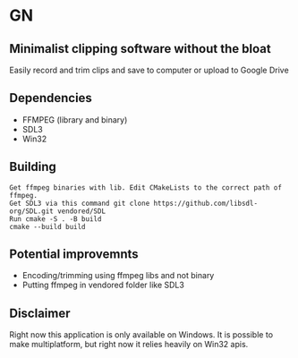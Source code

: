# GN
## Minimalist clipping software without the bloat
Easily record and trim clips and save to computer or upload to Google Drive

## Dependencies
- FFMPEG (library and binary)
- SDL3
- Win32

## Building
```
Get ffmpeg binaries with lib. Edit CMakeLists to the correct path of ffmpeg.
Get SDL3 via this command git clone https://github.com/libsdl-org/SDL.git vendored/SDL
Run cmake -S . -B build
cmake --build build
```

## Potential improvemnts
- Encoding/trimming using ffmpeg libs and not binary
- Putting ffmpeg in vendored folder like SDL3

## Disclaimer
Right now this application is only available on Windows. It is possible to make multiplatform, but right now it relies heavily on Win32 apis.


